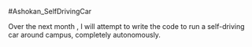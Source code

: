 #Ashokan_SelfDrivingCar

Over the next month , I will attempt to write the code to run a self-driving car around campus, completely autonomously.
